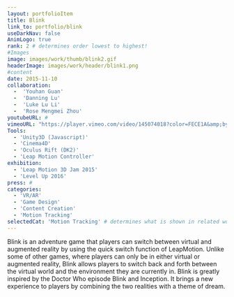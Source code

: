 ```yaml
---
layout: portfolioItem
title: Blink
link_to: portfolio/blink
useDarkNav: false
AnimLogo: true
rank: 2 # determines order lowest to highest!
#Images
image: images/work/thumb/blink2.gif
headerImage: images/work/header/blink1.png
#content
date: 2015-11-10
collaboration:
  -  'Youhan Guan'
  -  'Danning Lu'
  -  'Luke Lu Li'
  -  'Rose Mengmei Zhou'
youtubeURL: #
vimeoURL: "https://player.vimeo.com/video/145074018?color=FECE1A&amp;byline=0&amp;portrait=0"
Tools:
  - 'Unity3D (Javascript)'
  - 'Cinema4D'
  - 'Oculus Rift (DK2)'
  - 'Leap Motion Controller'
exhibition:
  - 'Leap Motion 3D Jam 2015'
  - 'Level Up 2016'
press: #
categories:
  - 'VR/AR'
  - 'Game Design'
  - 'Content Creation'
  - 'Motion Tracking'
selectedCat: 'Motion Tracking' # determines what is shown in related works
---
```


Blink is an adventure game that players can switch between virtual and augmented reality by using the quick switch function of LeapMotion. Unlike some of other games, where players can only be in either virtual or augmented reality, Blink allows players to switch back and forth between the virtual world and the environment they are currently in. Blink is greatly inspired by the Doctor Who episode Blink and Inception. It brings a new experience to players by combining the two realities with a theme of dream.
